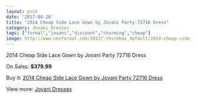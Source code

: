 ```yaml
---
layout: post
date: '2017-04-26'
title: "2014 Cheap Side Lace Gown by Jovani Party 72716 Dress"
category: Jovani Dresses
tags: ["formal","jovani","discount","charming","cheap"]
image: http://www.neoformal.com/10137-thickbox_default/2014-cheap-side-lace-gown-by-jovani-party-72716-dress.jpg
---
```

2014 Cheap Side Lace Gown by Jovani Party 72716 Dress

On Sales: **$379.99**
<a href="https://www.neoformal.com/en/jovani-dresses-2014/3512-2014-cheap-side-lace-gown-by-jovani-party-72716-dress.html"><amp-img layout="responsive" width="600" height="600" src="//www.neoformal.com/10137-thickbox_default/2014-cheap-side-lace-gown-by-jovani-party-72716-dress.jpg" alt="2014 Cheap Side Lace Gown by Jovani Party 72716 Dress 0" /></a>
<a href="https://www.neoformal.com/en/jovani-dresses-2014/3512-2014-cheap-side-lace-gown-by-jovani-party-72716-dress.html"><amp-img layout="responsive" width="600" height="600" src="//www.neoformal.com/10140-thickbox_default/2014-cheap-side-lace-gown-by-jovani-party-72716-dress.jpg" alt="2014 Cheap Side Lace Gown by Jovani Party 72716 Dress 1" /></a>
<a href="https://www.neoformal.com/en/jovani-dresses-2014/3512-2014-cheap-side-lace-gown-by-jovani-party-72716-dress.html"><amp-img layout="responsive" width="600" height="600" src="//www.neoformal.com/10139-thickbox_default/2014-cheap-side-lace-gown-by-jovani-party-72716-dress.jpg" alt="2014 Cheap Side Lace Gown by Jovani Party 72716 Dress 2" /></a>
<a href="https://www.neoformal.com/en/jovani-dresses-2014/3512-2014-cheap-side-lace-gown-by-jovani-party-72716-dress.html"><amp-img layout="responsive" width="600" height="600" src="//www.neoformal.com/10138-thickbox_default/2014-cheap-side-lace-gown-by-jovani-party-72716-dress.jpg" alt="2014 Cheap Side Lace Gown by Jovani Party 72716 Dress 3" /></a>

Buy it: [2014 Cheap Side Lace Gown by Jovani Party 72716 Dress](https://www.neoformal.com/en/jovani-dresses-2014/3512-2014-cheap-side-lace-gown-by-jovani-party-72716-dress.html "2014 Cheap Side Lace Gown by Jovani Party 72716 Dress")

View more: [Jovani Dresses](https://www.neoformal.com/en/48-jovani-dresses-2014 "Jovani Dresses")